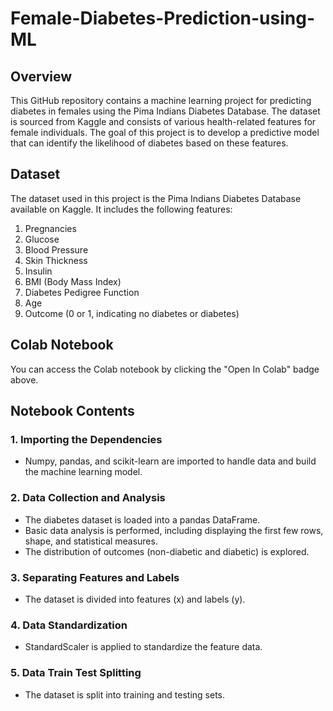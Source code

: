 # Female-Diabetes-Prediction-using-ML


## Overview
This GitHub repository contains a machine learning project for predicting diabetes in females using the Pima Indians Diabetes Database. The dataset is sourced from Kaggle and consists of various health-related features for female individuals. The goal of this project is to develop a predictive model that can identify the likelihood of diabetes based on these features.

## Dataset
The dataset used in this project is the Pima Indians Diabetes Database available on Kaggle. 
It includes the following features:
1. Pregnancies
2. Glucose
3. Blood Pressure
4. Skin Thickness
5. Insulin
6. BMI (Body Mass Index)
7. Diabetes Pedigree Function
8. Age
9. Outcome (0 or 1, indicating no diabetes or diabetes)

## Colab Notebook
You can access the Colab notebook by clicking the "Open In Colab" badge above.
## Notebook Contents

### 1. Importing the Dependencies

- Numpy, pandas, and scikit-learn are imported to handle data and build the machine learning model.

### 2. Data Collection and Analysis

- The diabetes dataset is loaded into a pandas DataFrame.
- Basic data analysis is performed, including displaying the first few rows, shape, and statistical measures.
- The distribution of outcomes (non-diabetic and diabetic) is explored.

### 3. Separating Features and Labels

- The dataset is divided into features (x) and labels (y).

### 4. Data Standardization

- StandardScaler is applied to standardize the feature data.

### 5. Data Train Test Splitting

- The dataset is split into training and testing sets.
